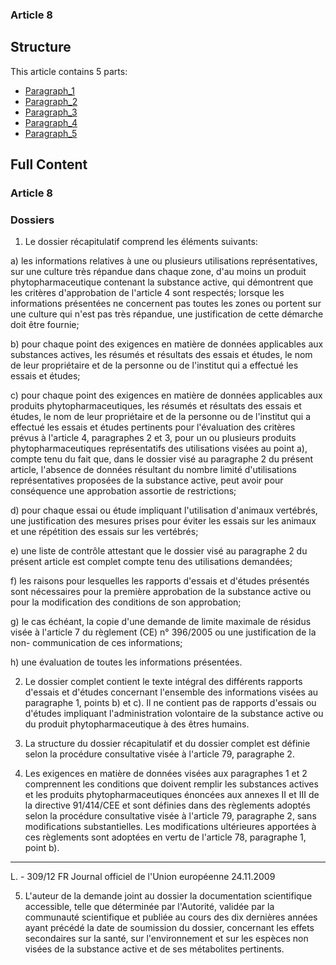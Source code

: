 ### Article 8

## Structure

This article contains 5 parts:

- [Paragraph_1](./Paragraph_1.md)
- [Paragraph_2](./Paragraph_2.md)
- [Paragraph_3](./Paragraph_3.md)
- [Paragraph_4](./Paragraph_4.md)
- [Paragraph_5](./Paragraph_5.md)

## Full Content

### Article 8
### Dossiers

1. Le dossier récapitulatif comprend les éléments suivants:

a) les informations relatives à une ou plusieurs utilisations représentatives, sur une culture très répandue dans chaque zone, d'au moins un produit phytopharmaceutique contenant la substance active, qui démontrent que les critères d'approbation de l'article 4 sont respectés; lorsque les informations présentées ne concernent pas toutes les zones ou portent sur une culture qui n'est pas très répandue, une justification de cette démarche doit être fournie;

b) pour chaque point des exigences en matière de données applicables aux substances actives, les résumés et résultats des essais et études, le nom de leur propriétaire et de la personne ou de l'institut qui a effectué les essais et études;

c) pour chaque point des exigences en matière de données applicables aux produits phytopharmaceutiques, les résumés et résultats des essais et études, le nom de leur propriétaire et de la personne ou de l'institut qui a effectué les essais et études pertinents pour l'évaluation des critères prévus à l'article 4, paragraphes 2 et 3, pour un ou plusieurs produits phytopharmaceutiques représentatifs des utilisations visées au point a), compte tenu du fait que, dans le dossier visé au paragraphe 2 du présent article, l'absence de données résultant du nombre limité d'utilisations représentatives proposées de la substance active, peut avoir pour conséquence une approbation assortie de restrictions;

d) pour chaque essai ou étude impliquant l'utilisation d'animaux vertébrés, une justification des mesures prises pour éviter les essais sur les animaux et une répétition des essais sur les vertébrés;

e) une liste de contrôle attestant que le dossier visé au paragraphe 2 du présent article est complet compte tenu des utilisations demandées;

f) les raisons pour lesquelles les rapports d'essais et d'études présentés sont nécessaires pour la première approbation de la substance active ou pour la modification des conditions de son approbation;

g) le cas échéant, la copie d'une demande de limite maximale de résidus visée à l'article 7 du règlement (CE) n° 396/2005 ou une justification de la non- communication de ces informations;

h) une évaluation de toutes les informations présentées.

2. Le dossier complet contient le texte intégral des différents rapports d'essais et d'études concernant l'ensemble des informations visées au paragraphe 1, points b) et c). Il ne contient pas de rapports d'essais ou d'études impliquant l'administration volontaire de la substance active ou du produit phytopharmaceutique à des êtres humains.

3. La structure du dossier récapitulatif et du dossier complet est définie selon la procédure consultative visée à l'article 79, paragraphe 2.

4. Les exigences en matière de données visées aux paragraphes 1 et 2 comprennent les conditions que doivent remplir les substances actives et les produits phytopharmaceutiques énoncées aux annexes II et III de la directive 91/414/CEE et sont définies dans des règlements adoptés selon la procédure consultative visée à l'article 79, paragraphe 2, sans modifications substantielles. Les modifications ultérieures apportées à ces règlements sont adoptées en vertu de l'article 78, paragraphe 1, point b).
---


L. - 309/12            FR                         Journal officiel de l'Union européenne                                24.11.2009

5. L'auteur de la demande joint au dossier la documentation scientifique accessible, telle que déterminée par l'Autorité, validée par la communauté scientifique et publiée au cours des dix dernières années ayant précédé la date de soumission du dossier, concernant les effets secondaires sur la santé, sur l'environnement et sur les espèces non visées de la substance active et de ses métabolites pertinents.
